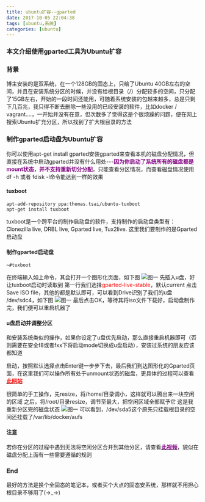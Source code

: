 ```yaml
---
title: ubuntu扩容--gparted
date: 2017-10-05 22:04:38
tags: [ubuntu,系统]
categories: [ubuntu]
---
```

### 本文介绍使用gparted工具为Ubuntu扩容
<!-- more -->
### 背景
博主安装的是双系统，在一个128GB的固态上，只给了Ubuntu 40GB左右的空间，并且在安装系统分区的时候，并没有给根目录（/）分配较多的空间，只分配了15GB左右，开始的一段时间还能用，可随着系统安装的包越来越多，总是只剩下几百兆，我只得不断去删除一些没用的已经安装的软件，比如docker / vagrant....，一开始并没有在意，但次数多了觉得这是个很烦躁的问题，便在网上搜索Ubuntu扩充分区，所以找到了扩大根目录的方法

### 制作gparted启动盘为Ubuntu扩容
你可以使用apt-get install gparted安装gparted来查看本机的磁盘分配情况，但直接在系统中启动gparted并没有什么用处---<font color="purple">**因为你启动了系统所有的磁盘都是mount状态，并不支持重新切分分配**</font>，只能查看分区情况，而查看磁盘情况使用df -h 或者 fdisk -l命令能达到一样的效果
#### tuxboot
```buildoutcfg
apt-add-repository ppa:thomas.tsai/ubuntu-tuxboot
apt-get install tuxboot
```
tuxboot是一个跨平台的制作启动盘的软件，支持制作的启动盘类型有： Clonezilla live, DRBL live, Gparted live, Tux2live.
这里我们要制作的是Gparted启动盘
#### 制作gparted启动盘
```
~#tuxboot
```
在终端输入如上命令，其会打开一个图形化页面，如下图
![图一](/ubuntu扩容-gparted/1.png)
先插入u盘，好让tuxboot启动时读取到
第一行我们选择<font color="red">gparted-live-stable</font>，默认current
点击Save ISO file，其他的都是默认即可，可以看到Drive识别了我们的u盘 /dev/sdc4，如下图
![图一](/ubuntu扩容-gparted/2.png)
最后点击OK，等待其将iso文件下载好，启动盘制作完，我们便可以重启机器了
#### u盘启动并调整分区
和安装系统类似的操作，如果你设定了u盘优先启动，那么直接重启机器即可（否则需要在安全f8或者fxx下将启动mode切换成u盘启动），安装过系统的朋友应该都知道

启动，按照默认选择点击Enter键一步步下去，最后我们到达图形化的Gparted页面，在这里我们可以操作所有处于unmount状态的磁盘，更具体的过程可以查看[<font color="red">**此网站**</font>](https://askubuntu.com/questions/430956/how-to-resize-the-root-partition-using-gparted)

很简单的手工操作，先resize，将/home/目录调小，这样就可以腾出来一块空闲的区域
之后，将/root/目录resize，调节至最大，把空闲区域全部赋予它
这是我重新分区完的磁盘状态
![图一](/ubuntu扩容-gparted/3.png)
可以看到，/dev/sda5这个原先只挂载根目录的空间还挂载了/var/lib/docker/aufs 
#### 注意
若你在分区的过程中遇到无法将空闲分区合并到其他分区，请查看[<font color="purple">**此视频**</font>](https://www.youtube.com/watch?v=cDgUwWkvuIY)，貌似在磁盘分配上面有一些需要遵循的规则
### End
最好的方法是换个全固态的笔记本，或者买个大点的固态安系统，那样就不用担心根目录不够用了(→_→)
